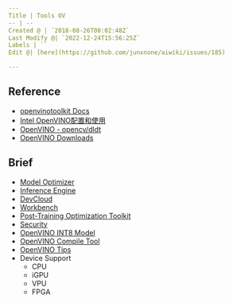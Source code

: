 ```yaml
---
Title | Tools OV
-- | --
Created @ | `2018-08-26T08:02:48Z`
Last Modify @| `2022-12-24T15:56:25Z`
Labels | ``
Edit @| [here](https://github.com/junxnone/aiwiki/issues/185)

---
```

## Reference

- [openvinotoolkit Docs](https://docs.openvinotoolkit.org/latest/index.html)
- [Intel OpenVINO配置和使用](https://blog.csdn.net/smallhujiu/article/details/83650755)
- [OpenVINO - opencv/dldt ](https://github.com/opencv/dldt)
- [OpenVINO Downloads](https://download.01.org/openvinotoolkit/)

## Brief
- [Model Optimizer](/OpenVINO_MO)
- [Inference Engine](/OpenVINO_IE)
- [DevCloud](/OpenVINO_devcloud)
- [Workbench](/OpenVINO_Workbench)
- [Post-Training Optimization Toolkit](/OpenVINO_POT)
- [Security](/OpenVINO_Security)
- [OpenVINO INT8 Model](/OpenVINO_INT8_Model)
- [OpenVINO Compile Tool](/OpenVINO_Compile_Tool)
- [OpenVINO Tips](/OpenVINO_Tips)
- Device Support
  - CPU
  - iGPU
  - VPU
  - FPGA

